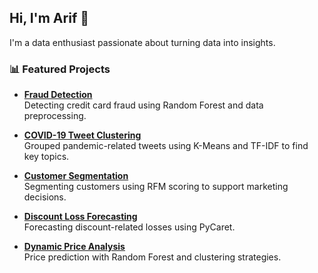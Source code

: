 ## Hi, I'm Arif 👋

I'm a data enthusiast passionate about turning data into insights.

### 📊 Featured Projects

- **[Fraud Detection](https://github.com/ariffaisal05/fraud-detection)**  
  Detecting credit card fraud using Random Forest and data preprocessing.

- **[COVID-19 Tweet Clustering](https://github.com/ariffaisal05/tweet-clustering)**  
  Grouped pandemic-related tweets using K-Means and TF-IDF to find key topics.

- **[Customer Segmentation](https://github.com/ariffaisal05/customer-segmentation)**  
  Segmenting customers using RFM scoring to support marketing decisions.

- **[Discount Loss Forecasting](https://github.com/ariffaisal05/discount-loss)**  
  Forecasting discount-related losses using PyCaret.

- **[Dynamic Price Analysis](https://github.com/ariffaisal05/dynamic-price)**  
  Price prediction with Random Forest and clustering strategies.

<!--
**ariffaisal05/ariffaisal05** is a ✨ _special_ ✨ repository because its `README.md` (this file) appears on your GitHub profile.

Here are some ideas to get you started:

- 🔭 I’m currently working on ...
- 🌱 I’m currently learning ...
- 👯 I’m looking to collaborate on ...
- 🤔 I’m looking for help with ...
- 💬 Ask me about ...
- 📫 How to reach me: ...
- 😄 Pronouns: ...
- ⚡ Fun fact: ...
-->
